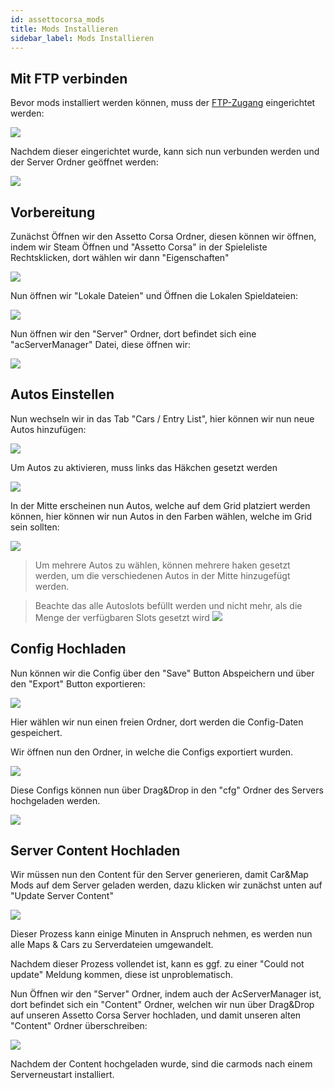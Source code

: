 ```yaml
---
id: assettocorsa_mods
title: Mods Installieren
sidebar_label: Mods Installieren
---
```


## Mit FTP verbinden

Bevor mods installiert werden können, muss der [FTP-Zugang](gameserver_ftpaccess.md) eingerichtet werden:

![](https://screensaver01.zap-hosting.com/index.php/s/ekYw27nA4cgiNAk/preview)

Nachdem dieser eingerichtet wurde, kann sich nun verbunden werden und der Server Ordner geöffnet werden:

![](https://screensaver01.zap-hosting.com/index.php/s/MHt37AFEeZYgs97/preview)


## Vorbereitung

Zunächst Öffnen wir den Assetto Corsa Ordner, diesen können wir öffnen, indem wir Steam Öffnen und "Assetto Corsa" in der Spieleliste Rechtsklicken, dort wählen wir dann "Eigenschaften"

![](https://screensaver01.zap-hosting.com/index.php/s/eC9ny8CTa5PwAEN/preview)

Nun öffnen wir "Lokale Dateien" und Öffnen die Lokalen Spieldateien:

![](https://screensaver01.zap-hosting.com/index.php/s/NM5QR9PeJzjSiY8/preview)

Nun öffnen wir den "Server" Ordner, dort befindet sich eine "acServerManager" Datei, diese öffnen wir:

![](https://screensaver01.zap-hosting.com/index.php/s/onqBCHqaezK2csf/preview)


## Autos Einstellen

Nun wechseln wir in das Tab "Cars / Entry List", hier können wir nun neue Autos hinzufügen:

![](https://screensaver01.zap-hosting.com/index.php/s/ExfRpRW9LbjRNkP/preview)

Um Autos zu aktivieren, muss links das Häkchen gesetzt werden

![](https://screensaver01.zap-hosting.com/index.php/s/7tZqtpfMKLz7oiR/preview)

In der Mitte erscheinen nun Autos, welche auf dem Grid platziert werden können, hier können wir nun Autos in den Farben wählen, welche im Grid sein sollten:

![](https://screensaver01.zap-hosting.com/index.php/s/D67miafjkCAQTkZ/preview)

> Um mehrere Autos zu wählen, können mehrere haken gesetzt werden, um die verschiedenen Autos in der Mitte hinzugefügt werden.

> Beachte das alle Autoslots befüllt werden und nicht mehr, als die Menge der verfügbaren Slots gesetzt wird
> ![](https://screensaver01.zap-hosting.com/index.php/s/rGKR2zNwgEagYMa/preview)


## Config Hochladen

Nun können wir die Config über den "Save" Button Abspeichern und über den "Export" Button exportieren:

![](https://screensaver01.zap-hosting.com/index.php/s/ixFdiQHfA9q6ca4/preview)

Hier wählen wir nun einen freien Ordner, dort werden die Config-Daten gespeichert.

Wir öffnen nun den Ordner, in welche die Configs exportiert wurden.

![](https://screensaver01.zap-hosting.com/index.php/s/trBYPXFQT6AcxWL/preview)

Diese Configs können nun über Drag&Drop in den "cfg" Ordner des Servers hochgeladen werden.

![](https://screensaver01.zap-hosting.com/index.php/s/9yFE96xgBQwHgsg/preview)


## Server Content Hochladen

Wir müssen nun den Content für den Server generieren, damit Car&Map Mods auf dem Server geladen werden, dazu klicken wir zunächst unten auf "Update Server Content"

![](https://screensaver01.zap-hosting.com/index.php/s/BJj6fGbfiitYPMM/preview)

Dieser Prozess kann einige Minuten in Anspruch nehmen, es werden nun alle Maps & Cars zu Serverdateien umgewandelt.

Nachdem dieser Prozess vollendet ist, kann es ggf. zu einer "Could not update" Meldung kommen, diese ist unproblematisch.

Nun Öffnen wir den "Server" Ordner, indem auch der AcServerManager ist, dort befindet sich ein "Content" Ordner, welchen wir nun über Drag&Drop auf unseren Assetto Corsa Server hochladen, und damit unseren alten "Content" Ordner überschreiben:

![](https://screensaver01.zap-hosting.com/index.php/s/JHELeMApML8aamn/preview)

Nachdem der Content hochgeladen wurde, sind die carmods nach einem Serverneustart installiert.